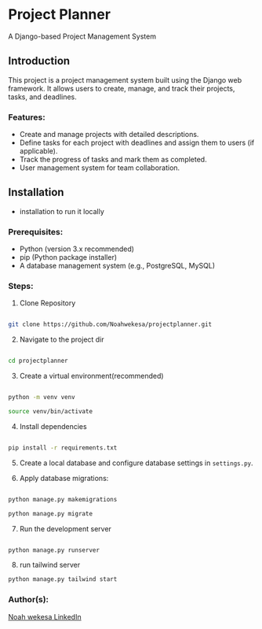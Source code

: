 # Project Planner

A Django-based Project Management System

## Introduction

This project is a project management system built using the Django web framework. It allows users to create, manage, and track their projects, tasks, and deadlines.

### Features:

- Create and manage projects with detailed descriptions.
- Define tasks for each project with deadlines and assign them to users (if applicable).
- Track the progress of tasks and mark them as completed.
- User management system for team collaboration.

## Installation

- installation to run it locally

### Prerequisites:

- Python (version 3.x recommended)
- pip (Python package installer)
- A database management system (e.g., PostgreSQL, MySQL)

### Steps:

1. Clone Repository

```bash

git clone https://github.com/Noahwekesa/projectplanner.git
```

2. Navigate to the project dir

```bash

cd projectplanner
```

3. Create a virtual environment(recommended)

```bash

python -m venv venv

source venv/bin/activate

```

4. Install dependencies

```bash

pip install -r requirements.txt
```

5. Create a local database and configure database settings in `settings.py`.

6. Apply database migrations:

```bash

python manage.py makemigrations

python manage.py migrate
```

7. Run the development server

```bash

python manage.py runserver
```

8. run tailwind server

```bash
python manage.py tailwind start

```

### Author(s):

[Noah wekesa LinkedIn](www.linkedin.com/in/noah-wekesa-4a375815a)
